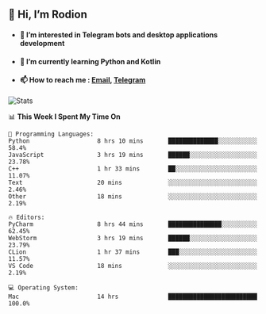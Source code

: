 ## 👋 Hi, I’m Rodion
- #### 👀 I’m interested in Telegram bots and desktop applications development
- #### 🌱 I’m currently learning Python and Kotlin
- #### 📫 How to reach me : [Email](mailto:me@lavn.ml), [Telegram](https://t.me/fast_geek)

![Stats](https://github-readme-stats.vercel.app/api?username=rodion-gudz&show_icons=true&theme=github_dark&hide_border=true&hide=issues&count_private=true&layout=compact)


<!--START_SECTION:waka-->
📊 **This Week I Spent My Time On** 

```text
💬 Programming Languages: 
Python                   8 hrs 10 mins       ██████████████░░░░░░░░░░░   58.4% 
JavaScript               3 hrs 19 mins       ██████░░░░░░░░░░░░░░░░░░░   23.78% 
C++                      1 hr 33 mins        ██░░░░░░░░░░░░░░░░░░░░░░░   11.07% 
Text                     20 mins             ░░░░░░░░░░░░░░░░░░░░░░░░░   2.46% 
Other                    18 mins             ░░░░░░░░░░░░░░░░░░░░░░░░░   2.19%

🔥 Editors: 
PyCharm                  8 hrs 44 mins       ███████████████░░░░░░░░░░   62.45% 
WebStorm                 3 hrs 19 mins       ██████░░░░░░░░░░░░░░░░░░░   23.79% 
CLion                    1 hr 37 mins        ███░░░░░░░░░░░░░░░░░░░░░░   11.57% 
VS Code                  18 mins             ░░░░░░░░░░░░░░░░░░░░░░░░░   2.19%

💻 Operating System: 
Mac                      14 hrs              █████████████████████████   100.0%

```


<!--END_SECTION:waka-->
